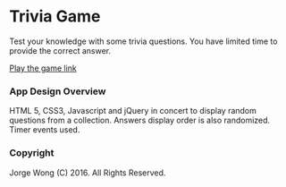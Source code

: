 # Trivia Game

Test your knowledge with some trivia questions. You have limited time to provide the correct answer.

[Play the game link](https://still-sea-81162.herokuapp.com/)

### App Design Overview

HTML 5, CSS3, Javascript and jQuery in concert to display random questions from a collection. Answers display order is also randomized. Timer events used.

### Copyright

Jorge Wong (C) 2016. All Rights Reserved.
